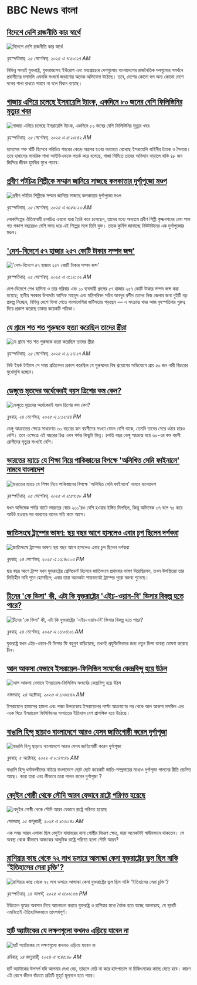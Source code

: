 # BBC News বাংলা## [বিদেশে দেশি রাজনীতি কার স্বার্থে](https://www.bbc.com/bengali/articles/c4gqv4xyvleo?at_medium=RSS&at_campaign=rss?at_campaign=githubrss)![বিদেশে দেশি রাজনীতি কার স্বার্থে](https://ichef.bbci.co.uk/ace/ws/240/cpsprodpb/d39f/live/018747c0-99a2-11f0-92db-77261a15b9d2.png)_বৃহস্পতিবার, ২৫ সেপ্টেম্বর, ২০২৫ এ ৭:৫০:২৭ AM_বিভিন্ন সময়ই যুক্তরাষ্ট্র, যুক্তরাজ্যসহ ইউরোপ এবং মধ্যপ্রাচ্যের দেশগুলোয় বাংলাদেশের রাজনৈতিক দলগুলোর সমর্থনে প্রবাসীদের দলাদলি এমনকি সংঘর্ষে জড়ানোর অনেক অভিযোগ উঠেছে। তবে, দেশের কোনো দল অন্য কোনো দেশে দলের শাখা রাখতে পারবে না বলে বিধান রয়েছে।## [গাজায় এগিয়ে চলেছে ইসরায়েলি ট্যাংক, একদিনে ৮০ জনের বেশি ফিলিস্তিনির মৃত্যুর খবর](https://www.bbc.com/bengali/articles/cge2x0g0zxno?at_medium=RSS&at_campaign=rss?at_campaign=githubrss)![গাজায় এগিয়ে চলেছে ইসরায়েলি ট্যাংক, একদিনে ৮০ জনের বেশি ফিলিস্তিনির মৃত্যুর খবর](https://ichef.bbci.co.uk/ace/ws/240/cpsprodpb/0863/live/2b4f6fa0-99b2-11f0-92db-77261a15b9d2.jpg)_বৃহস্পতিবার, ২৫ সেপ্টেম্বর, ২০২৫ এ ৫:২৩:৪২ AM_হামাসের শক্ত ঘাঁটি হিসেবে পরিচিত শহরের কেন্দ্রে অগ্রসর হওয়া অব্যাহত রেখেছে ইসরায়েলি বাহিনীর ট্যাংক ও সৈন্যরা। তবে হামাসের সামরিক শাখা আইডিএফকে সতর্ক করে বলেছে, গাজা সিটিতে তাদের অভিযান বাড়ালে বাকি ৪৮ জন জিম্মির জীবন হুমকির মুখে পড়বে।## [প্রবীণ পটচিত্র শিল্পীকে সম্মান জানিয়ে সাজছে কলকাতার দুর্গাপুজো মণ্ডপ](https://www.bbc.com/bengali/articles/cy8rr4kd1y3o?at_medium=RSS&at_campaign=rss?at_campaign=githubrss)![প্রবীণ পটচিত্র শিল্পীকে সম্মান জানিয়ে সাজছে কলকাতার দুর্গাপুজো মণ্ডপ](https://ichef.bbci.co.uk/ace/ws/240/cpsprodpb/c5af/live/a159d1f0-9871-11f0-8ac5-61a603230ddd.jpg)_বৃহস্পতিবার, ২৫ সেপ্টেম্বর, ২০২৫ এ ৬:৫৯:২৩ AM_লোকশিল্পের ঐতিহ্যবাহী চালচিত্র এখনো যারা তৈরি করে চলেছেন, তাদের মধ্যে অন্যতম প্রবীণ শিল্পী কৃষ্ণনগরের রেবা পাল গত পঞ্চাশ বছরেরও বেশি সময় ধরে এই শিল্পের সঙ্গে তিনি যুক্ত। তাকে কুর্নিশ জানাচ্ছে নিউটাউনের এক দুর্গাপুজোর মণ্ডপ।## ['দেশ-বিদেশে ৫৭ হাজার ২৫৭ কোটি টাকার সম্পদ জব্দ'](https://www.bbc.com/bengali/articles/cly6drpm3xno?at_medium=RSS&at_campaign=rss?at_campaign=githubrss)!['দেশ-বিদেশে ৫৭ হাজার ২৫৭ কোটি টাকার সম্পদ জব্দ'](https://ichef.bbci.co.uk/ace/ws/240/cpsprodpb/2f42/live/e728b6d0-99b9-11f0-a0b0-671be1fcc3e1.jpg)_বৃহস্পতিবার, ২৫ সেপ্টেম্বর, ২০২৫ এ ৩:১২:৩২ AM_দেশ-বিদেশে শেখ হাসিনা ও তার পরিবার এবং ১০ ব্যবসায়ী গ্রুপের ৫৭ হাজার ২৫৭ কোটি টাকার সম্পদ জব্দ করা হয়েছে; স্থানীয় সরকার উপদেষ্টা আসিফ মাহমুদ এবং মন্ত্রিপরিষদ সচিব আবদুর রশীদ তাদের নিজ জেলার জন্য দুইটি বড় প্রকল্প নিচ্ছেন, বিভিন্ন দেশে ভিসা পেতে বাংলাদেশিরা জটিলতায় পড়ছেন — এ সংক্রান্ত খবর আজ বৃহস্পতিবার গুরুত্ব দিয়ে প্রকাশ করেছে ঢাকার কয়েকটি পত্রিকা।## [যে গ্রামে শত শত পুরুষকে হত্যা করেছিল তাদের স্ত্রীরা](https://www.bbc.com/bengali/articles/cpw1kdky0qwo?at_medium=RSS&at_campaign=rss?at_campaign=githubrss)![যে গ্রামে শত শত পুরুষকে হত্যা করেছিল তাদের স্ত্রীরা](https://ichef.bbci.co.uk/ace/ws/240/cpsprodpb/21a7/live/1c168840-991f-11f0-858a-a904eacbef23.jpg)_বৃহস্পতিবার, ২৫ সেপ্টেম্বর, ২০২৫ এ ১:২৭:২৭ AM_নিউ ইয়র্ক টাইমস সে সময় প্রতিবেদন প্রকাশ করেছিল যে পুরুষদের বিষ প্রয়োগের অভিযোগে প্রায় ৫০ জন নারী বিচারের মুখোমুখি হচ্ছেন।## [ডেঙ্গুতে মৃতদের অর্ধেকেরই বয়স ত্রিশের কম কেন?](https://www.bbc.com/bengali/articles/cy854dpw2vxo?at_medium=RSS&at_campaign=rss?at_campaign=githubrss)![ডেঙ্গুতে মৃতদের অর্ধেকেরই বয়স ত্রিশের কম কেন?](https://ichef.bbci.co.uk/ace/ws/240/cpsprodpb/c20b/live/e717c420-993b-11f0-869a-3fa4ad43e8ee.jpg)_বুধবার, ২৪ সেপ্টেম্বর, ২০২৫ এ ১:১২:৪৪ PM_ডেঙ্গু আক্রান্তের ক্ষেত্রে সাধারণত ৩০ বছরের কম বয়সীদের সংখ্যা যেমন বেশি থাকে, তেমনি তাদের সেরে ওঠার হারও বেশি। তবে এক্ষেত্রে এই বছরের চিত্র এখন পর্যন্ত কিছুটা ভিন্ন। চলতি বছর ডেঙ্গু আক্রান্ত হয়ে ৩০-এর কম বয়সী রোগীদের মৃত্যুর সংখ্যই বেশি।## [ভারতের ম্যাচে যে শিক্ষা নিয়ে পাকিস্তানের বিপক্ষে 'অলিখিত সেমি ফাইনালে' নামবে বাংলাদেশ](https://www.bbc.com/bengali/articles/cgq4zz145pwo?at_medium=RSS&at_campaign=rss?at_campaign=githubrss)![ভারতের ম্যাচে যে শিক্ষা নিয়ে পাকিস্তানের বিপক্ষে 'অলিখিত সেমি ফাইনালে' নামবে বাংলাদেশ](https://ichef.bbci.co.uk/ace/ws/240/cpsprodpb/c937/live/379dca60-99ba-11f0-a0b0-671be1fcc3e1.jpg)_বৃহস্পতিবার, ২৫ সেপ্টেম্বর, ২০২৫ এ ২:৫৭:৫৮ AM_যখন অভিষেক শর্মার ব্যাটে ভারতের স্কোর ২০০'রও বেশি হওয়ার ইঙ্গিত মিলছিল, কিন্তু অভিষেক ৩৭ বলে ৭৫ করে আউট হওয়ার পর ভারতের রানের গতি কমে আসে।## [জাতিসংঘে ট্রাম্পের ভাষণ: ছয় বছর আগে হাসলেও এবার চুপ ছিলেন দর্শকরা](https://www.bbc.com/bengali/articles/cpvldk2m08ro?at_medium=RSS&at_campaign=rss?at_campaign=githubrss)![জাতিসংঘে ট্রাম্পের ভাষণ: ছয় বছর আগে হাসলেও এবার চুপ ছিলেন দর্শকরা](https://ichef.bbci.co.uk/ace/ws/240/cpsprodpb/5c87/live/526e5cd0-993b-11f0-869a-3fa4ad43e8ee.jpg)_বুধবার, ২৪ সেপ্টেম্বর, ২০২৫ এ ১২:৪০:০৩ PM_ছয় বছর আগে ট্রাম্প যখন যুক্তরাষ্ট্রের প্রেসিডেন্ট হিসেবে জাতিসংঘে প্রথমবার ভাষণ দিয়েছিলেন, তখন উপস্থিতরা তার ভিত্তিহীন দাবি শুনে হেসেছিল; এবার তারা অনেকটা শান্তভাবেই ট্রাম্পের পুরো বক্তব্য শুনেছে।## [চীনের 'কে ভিসা' কী, এটা কি যুক্তরাষ্ট্রের 'এইচ-ওয়ান-বি' ভিসার বিকল্প হতে পারে?](https://www.bbc.com/bengali/articles/cn0xk5evk29o?at_medium=RSS&at_campaign=rss?at_campaign=githubrss)![চীনের 'কে ভিসা' কী, এটা কি যুক্তরাষ্ট্রের 'এইচ-ওয়ান-বি' ভিসার বিকল্প হতে পারে?](https://ichef.bbci.co.uk/ace/ws/240/cpsprodpb/b1dc/live/9ab768c0-992b-11f0-af62-91486a511a31.jpg)_বুধবার, ২৪ সেপ্টেম্বর, ২০২৫ এ ১১:০৪:০১ AM_যুক্তরাষ্ট্র যখন এইচ-ওয়ান-বি ভিসার ফি বহুগুণ বাড়িয়েছে, তখনই প্রযুক্তিবিদদের জন্য নতুন ভিসা ব্যবস্থা ঘোষণা করেছে চীন।## [আল আকসা যেভাবে ইসরায়েল-ফিলিস্তিন সংঘর্ষের কেন্দ্রবিন্দু হয়ে উঠল](https://www.bbc.com/bengali/articles/cw9v2vr7jdpo?at_medium=RSS&at_campaign=rss?at_campaign=githubrss)![আল আকসা যেভাবে ইসরায়েল-ফিলিস্তিন সংঘর্ষের কেন্দ্রবিন্দু হয়ে উঠল](https://ichef.bbci.co.uk/ace/ws/240/cpsprodpb/29c7/live/de7fe310-71b0-11ee-b315-7d1db3f558c6.jpg)_মঙ্গলবার, ২৪ অক্টোবর, ২০২৩ এ ১:৩৩:৪৯ AM_ইসরায়েলে হামাসের হামলা এবং গাজা উপত্যকায় ইসরায়েলের পাল্টা আক্রমণের পর থেকে আল আকসা মসজিদ এবং একে ঘিরে ইসরায়েল ফিলিস্তিনের সংঘাতের ইতিহাস বেশ প্রাসঙ্গিক হয়ে উঠেছে।## [বাঙালি হিন্দু ছাড়াও বাংলাদেশে আরও যেসব জাতিগোষ্ঠী করেন দুর্গাপূজা](https://www.bbc.com/bengali/news-63121153?at_medium=RSS&at_campaign=rss?at_campaign=githubrss)![বাঙালি হিন্দু ছাড়াও বাংলাদেশে আরও যেসব জাতিগোষ্ঠী করেন দুর্গাপূজা](https://ichef.bbci.co.uk/ace/standard/240/cpsprodpb/85EF/production/_126978243_tripura.jpg)_বুধবার, ৫ অক্টোবর, ২০২২ এ ৮:৪৭:৪৬ AM_বাঙালি হিন্দু ধর্মাবলম্বীদের বাইরে বাংলাদেশে ছোট ছোট কয়েকটি জাতি-সম্প্রদায়ের মধ্যেও দুর্গাপূজা পালনের রীতি প্রচলিত আছে। কারা তারা এবং কীভাবে তারা পালন করেন দুর্গাপূজা ?## [বেদুইন গোষ্ঠী থেকে সৌদি আরব যেভাবে রাষ্ট্রে পরিণত হয়েছে](https://www.bbc.com/bengali/articles/cv245k80eyyo?at_medium=RSS&at_campaign=rss?at_campaign=githubrss)![বেদুইন গোষ্ঠী থেকে সৌদি আরব যেভাবে রাষ্ট্রে পরিণত হয়েছে](https://ichef.bbci.co.uk/ace/ws/240/cpsprodpb/a416/live/85d0e1a0-a226-11ee-bfd7-bb32476b6a5c.jpg)_সোমবার, ১৫ জানুয়ারী, ২০২৪ এ ৯:৩০:৪১ AM_এক সময় আরব এলাকা ছিল বেদুইন যাযাবরের নানা গোষ্ঠীর বিচরণ ক্ষেত্র, যারা অনেকটাই স্বাধীনভাবে থাকতেন। সে অবস্থা থেকে কীভাবে আজকের আধুনিক রাষ্ট্রে পরিণত হলো সৌদি আরব?## [রাশিয়ার কাছ থেকে ৭২ লাখ ডলারে আলাস্কা কেনা যুক্তরাষ্ট্রের ভুল ছিল নাকি 'ইতিহাসের সেরা চুক্তি'?](https://www.bbc.com/bengali/articles/c2kzpq131nzo?at_medium=RSS&at_campaign=rss?at_campaign=githubrss)![রাশিয়ার কাছ থেকে ৭২ লাখ ডলারে আলাস্কা কেনা যুক্তরাষ্ট্রের ভুল ছিল নাকি 'ইতিহাসের সেরা চুক্তি'?](https://ichef.bbci.co.uk/ace/ws/240/cpsprodpb/72b4/live/8b981eb0-78ed-11f0-8071-1788c7e8ae0e.jpg)_বৃহস্পতিবার, ১৪ আগস্ট, ২০২৫ এ ৩:০৯:৩৬ PM_ইউক্রেন যুদ্ধের অবসান নিয়ে আলোচনা করতে যুক্তরাষ্ট্র ও রাশিয়ার মধ্যে বৈঠক হতে যাচ্ছে আলাস্কায়, যে স্থানটি এমনিতেই ঐতিহাসিকভাবে তাৎপর্যপূর্ণ।## [হার্ট অ্যাটাকের যে লক্ষণগুলো কখনও এড়িয়ে যাবেন না](https://www.bbc.com/bengali/articles/c72yqzd5q1jo?at_medium=RSS&at_campaign=rss?at_campaign=githubrss)![হার্ট অ্যাটাকের যে লক্ষণগুলো কখনও এড়িয়ে যাবেন না](https://ichef.bbci.co.uk/ace/ws/240/cpsprodpb/d550/live/00b4c4d0-a31d-11ee-a161-25dd32717e28.jpg)_রবিবার, ১৪ জানুয়ারী, ২০২৪ এ ৭:৪৫:৪৮ AM_হার্ট অ্যাটাকের উপসর্গ যদি আপনার দেখা দেয়, তাহলে দেরি না করে হাসপাতাল বা চিকিৎসকের কাছে যেতে হবে। কারণ এই রোগে জীবন বাঁচাতে প্রতিটি মুহূর্ত মূল্যবান হতে পারে।